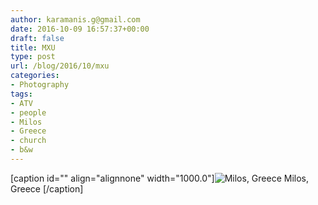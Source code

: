 ```yaml
---
author: karamanis.g@gmail.com
date: 2016-10-09 16:57:37+00:00
draft: false
title: MXU
type: post
url: /blog/2016/10/mxu
categories:
- Photography
tags:
- ATV
- people
- Milos
- Greece
- church
- b&w
---
```


[caption id="" align="alignnone" width="1000.0"]![ Milos, Greece ](https://images.squarespace-cdn.com/content/v1/4f3f61bae4b063b909445965/1476032216930-6XLE0FZGON07G49LB1E1/ke17ZwdGBToddI8pDm48kNu93_l1Rc0JoXikXAEKHf17gQa3H78H3Y0txjaiv_0fDoOvxcdMmMKkDsyUqMSsMWxHk725yiiHCCLfrh8O1z5QHyNOqBUUEtDDsRWrJLTmDJyaVitQ06bkWUY0OMxkmN-bdz7wg8la12Me-ub45vBE5029s6uMXtkNCzVgxK8m/image-asset.jpeg?format=original)
 Milos, Greece [/caption]
